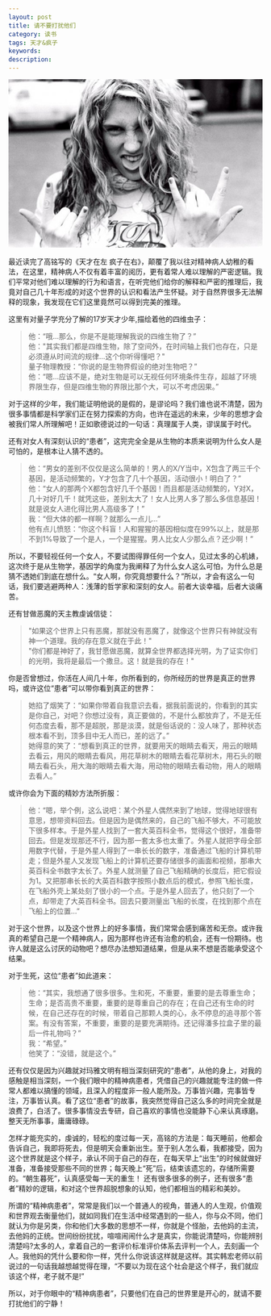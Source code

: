 ```yaml
---
layout: post
title: 请不要打扰他们
category: 读书
tags: 天才&疯子
keywords: 
description: 
---
```



![1](/public/img/crazy.jpg)

最近读完了高铭写的《天才在左 疯子在右》，颠覆了我以往对精神病人幼稚的看法，在这里，精神病人不仅有着丰富的阅历，更有着常人难以理解的严密逻辑。我们平常对他们难以理解的行为和语言，在听完他们给你的解释和严密的推理后，我竟对自己几十年形成的对这个世界的认识和看法产生怀疑。对于自然界很多无法解释的现象，我发现在它们这里竟然可以得到完美的推理。

这里有对量子学充分了解的17岁天才少年,描绘着他的四维虫子：
>他：“哦...那么，你是不是能理解我说的四维生物了？”<br>他："其实我们都是四维生物，除了空间外，在时间轴上我们也存在，只是必须遵从时间流的规律...这个你听得懂吧？"<br>量子物理教授：“你说的是生物界假设的绝对生物吧？”<br>他：“嗯...应该不是，绝对生物是可以无视任何环境条件生存，超越了环境界限生存，但是四维生物的界限比那个大，可以不考虑因果。”

对于这样的少年，我们能证明他说的是假的，是谬论吗？我们谁也说不清楚，因为很多事情都是科学家们正在努力探索的方向，也许在遥远的未来，少年的思想才会被我们常人所理解吧！正如歌德说过的一句话：真理属于人类，谬误属于时代。

还有对女人有深刻认识的“患者”，这完完全全是从生物的本质来说明为什么女人是可怕的，是根本让人猜不透的。
>他：“男女的差别不仅仅是这么简单的！男人的X/Y当中，X包含了两三千个基因，是活动频繁的，Y才包含了几十个基因，活动很小！明白了？”<br>他：“女人的那两个X都包含好几千个基因！而且都是活动频繁的，Y对X，几十对好几千！就凭这些，差别太大了！女人比男人多了那么多信息基因！就是说女人进化得比男人高级多了！”<br>我：“但大体的都一样啊？就那么一点儿...”<br>他有点儿愤怒：“你这个科盲！人和猩猩的基因相似度在99%以上，就是那不到1%导致了一个是人，一个是猩猩。男人比女人少那么点？还少啊！”

所以，不要轻视任何一个女人，不要试图得罪任何一个女人，见过太多的心机婊，这次终于是从生物学，基因学的角度为我阐释了为什么女人这么可怕，为什么总是猜不透她们到底在想什么。“女人啊，你究竟想要什么？”所以，才会有这么一句话，我们要逃避两种人：浅薄的哲学家和深刻的女人。前者大谈幸福，后者大谈痛苦。

还有甘做恶魔的天主教虔诚信徒：
>"如果这个世界上只有恶魔，那就没有恶魔了，就像这个世界只有神就没有神一个道理。我的存在意义就在于此！"<br>"你们都是神好了，我甘愿做恶魔，就算全世界都选择光明，为了证实你们的光明，我将是最后一个撒旦。这！就是我的存在！"

你是否曾想过，你活在人间几十年，你所看到的，你所经历的世界是真正的世界吗，或许这位“患者”可以带你看到真正的世界：
>她掐了烟笑了：“如果你带着自我意识去看，据我前面说的，你看到的其实是你自己，对吧？你想过没有，真正要做的，不是什么都放弃了，不是无任何态度去看，那不是超脱，那是淡漠，就是俗话说的：没人味了，那种状态根本看不到，顶多目中无人而已，差的远了。”<br>她得意的笑了：“想看到真正的世界，就要用天的眼睛去看天，用云的眼睛去看云，用风的眼睛去看风，用花草树木的眼睛去看花草树木，用石头的眼睛去看石头，用大海的眼睛去看大海，用动物的眼睛去看动物，用人的眼睛去看人。”

或许你会为下面的精妙方法所折服：
>他：“嗯，举个例，这么说吧：某个外星人偶然来到了地球，觉得地球很有意思，想带资料回去。但是因为是偶然来的，自己的飞船不够大，不可能放下很多样本。于是外星人找到了一套大英百科全书，觉得这个很好，准备带回去。但是发现那还不行，因为那一套太多也太重了。外星人就把字母全部用数字代替，于是外星人得到了一串长长的数字，准备通过飞船的计算机带走；但是外星人又发现飞船上的计算机还要存储很多的画面和视频，那串大英百科全书数字太长了。外星人就测量了自己飞船精确的长度后，把它假设为1。又把那串长长的大英百科数字按照小数点后的模式，参照飞船长度，在飞船外壳上某处刻了很小的一个点。于是外星人回去了，他只刻了一个点，却带走了大英百科全书。回去只要测量出飞船的长度，在找到那个点在飞船上的位置...”

对于这个世界，以及这个世界上的好多事情，我们常常会感到痛苦和无奈。或许我真的希望自己是一个精神病人，因为那样也许还有治愈的机会，还有一份期待。也许人就是这么讨厌的动物吧？想尽办法想知道结果，但是从来不想是否能承受这个结果。

对于生死，这位“患者”如此道来：
>他：“其实，我想通了很多很多。生和死，不重要，重要的是去尊重生命；生命；是否高贵不重要，重要的是尊重自己的存在；在自己还有生命的时候，在自己还存在的时候，带着自己那颗人类的心，永不停息的追寻那个答案。有没有答案，不重要，重要的是要充满期待。还记得潘多拉盒子里的最后一件礼物吗？”<br>我：“希望。”<br>他笑了：“没错，就是这个。”

还有仅仅是因为兴趣就对玛雅文明有相当深刻研究的“患者”，从他的身上，对我的感触是相当深刻，一个我们眼中的精神病患者，凭借自己的兴趣就能专注的做一件常人都难以搞懂的领域，且深入的程度非一般人能所及。万事皆兴趣，完事皆专注，万事皆认真。看了这位“患者”的故事，我突然觉得自己这么多的时间完全就是浪费了，白活了。很多事情没去专研，自己喜欢的事情也没能静下心来认真琢磨。整天无所事事，庸庸碌碌。

怎样才能充实的，虔诚的，轻松的度过每一天，高铭的方法是：每天睡前，他都会告诉自己，我即将死去，但是明天会重新出生。至于别人怎么看，我都接受，因为这个世界就是这个样子，承认不同于自己的存在，在每天早上“出生”的时候就做好准备，准备接受那些不同的世界；每天晚上“死”后，结束该遗忘的，存储所需要的。“朝生暮死”，认真感受每一天的重生！
还有很多很多的例子，还有很多“患者”精妙的逻辑，和对这个世界超脱想象的认知，他们都相当的精彩和美妙。

所谓的“精神病患者”，常常是我们以一个普通人的视角，普通人的人生观，价值观和世界观去衡量他们，就如同我们在生活中经常遇到的一些人，你与众不同，他们就认为你是另类，你和他们大多数的思想不一样，你就是个怪胎，去他妈的主流，去他妈的正统。世间纷纷扰扰，喧喧闹闹什么才是真实，你能说清楚吗，你能辨别清楚吗?太多的人，拿着自己的一套评价标准评价体系去评判一个人，去刻画一个人。我他妈的凭什么要和你一样，凭什么你说该这样就是这样。其实韩宏老师以前说过的一句话我越想越觉得在理，“不要以为现在这个社会是这个样子，我们就应该这个样，老子就不是!”

所以，对于你眼中的“精神病患者”，只要他们在自己的世界里是开心的，就请不要打扰他们的宁静！
